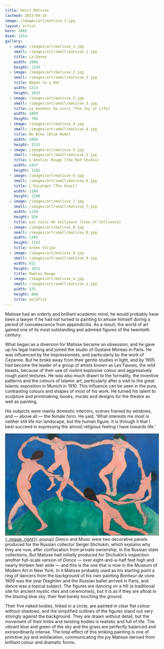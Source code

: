 ```yaml
---
title: Henri Matisse
lastmod: 2023-04-24
image: /images/art/matisse_1.jpg
layout: artist
born: 1869
died: 1954
gallery:
  - image: /images/art/matisse_1.jpg
    small: /images/art/small/matisse_1.jpg
    title: La Danse
    width: 2000
    height: 1329
  - image: /images/art/matisse_2.jpg
    small: /images/art/small/matisse_2.jpg
    title: Woman in a Hat
    width: 1214
    height: 1653
  - image: /images/art/matisse_3.jpg
    small: /images/art/small/matisse_3.jpg
    title: Le bonheur de vivre (The Joy of Life)
    width: 1088
    height: 784
  - image: /images/art/matisse_4.jpg
    small: /images/art/small/matisse_4.jpg
    title: Nu Bleu (Blue Nude)
    width: 2000
    height: 1315
  - image: /images/art/matisse_5.jpg
    small: /images/art/small/matisse_5.jpg
    title: L'Atelier Rouge (The Red Studio)
    width: 1447
    height: 1185
  - image: /images/art/matisse_6.jpg
    small: /images/art/small/matisse_6.jpg
    title: L'Escargot (The Snail)
    width: 1188
    height: 1200
  - image: /images/art/matisse_7.jpg
    small: /images/art/small/matisse_7.jpg
    width: 1128
    height: 938
    title: Les toits de Collioure (View of Collioure)
  - image: /images/art/matisse_8.jpg
    small: /images/art/small/matisse_8.jpg
    width: 1395
    height: 1742
    title: Green Stripe
  - image: /images/art/matisse_9.jpg
    small: /images/art/small/matisse_9.jpg
    width: 812
    height: 1021
    title: Madras Rouge
  - image: /images/art/matisse_a.jpg
    small: /images/art/small/matisse_a.jpg
    width: 531
    height: 800
    title: Goldfish
---
```


Matisse had an orderly and brilliant academic mind; he would probably have been
a lawyer if he had not turned to painting to amuse himself during a period of
convalescence from appendicitis. As a result, the world of art gained one of
its most outstanding and admired figures of the twentieth century.

What began as a diversion for Matisse became an obsession, and he gave up his
legal training and joined the studio of Gustave Moreau in Paris. He was
influenced by the Impressionists, and particularly by the work of Cezanne. But
he broke away from their gentle studies in light, and by 1905 had become the
leader of a group of artists known as Les Fauves, the wild beasts, because of
their use of violent explosive colour and aggressively rough paint textures. He
was also much drawn to the formality, the inventive patterns and the colours of
Islamic art, particularly after a visit to the great Islamic exposition in
Munich in 1910.  This influence can be seen in the pure, contrasting colours
and shapes of most of his work. He turned his talent to sculpture and
printmaking, books, murals and designs for the theatre as well as painting.

His subjects were mainly domestic interiors, scenes framed by windows, and &mdash; 
above all &mdash; the female form. He said, ‘What interests me most is neither still
life nor landscape, but the human figure. It is through it that I best succeed
in expressing the almost religious feeling I have towards life.’

[![La Danse](/images/art/matisse_1.jpg){:.image .right}](/images/art/matisse_1.jpg){:.popup}
_Dance_ and _Music_ were two decorative panels produced for the Russian collector
Sergei Shchukin, which explains why they are now, after confiscation from
private ownership, in the Russian state collections. But Matisse had initially
produced for Shchukin’s inspection another full-scale version of _Dance_ &mdash; over
eight-and-a-half feet high and nearly thirteen feet wide &mdash; and this is the one
that is now in the Museum of Modern Art in New York. In it Matisse probably
used as his starting point a ring of dancers from the background of his own
painting _Bonheur de vivre_. 1909 was the year Diaghilev and the Russian ballet
arrived in Paris, and dance was a topical subject.  The figures are dancing on
a hill (a traditional site for ancient mystic rites and ceremonies), but it is
as if they are afloat in the blazing blue sky, their feet barely touching the
ground.

Their five naked bodies, linked in a circle, are painted in clear flat colour
without shadows, and the simplified outlines of the figures stand out very
strongly against the background. They are drawn without detail, but the
movement of their limbs and twisting bodies is realistic and full of life. The
vibrant blue and green of the sky and the grass are perfectly balanced and
extraordinarily intense. The total effect of this striking painting is one of
primitive joy and exhilaration, communicating the joy Matisse derived from
brilliant colour and dramatic forms.

